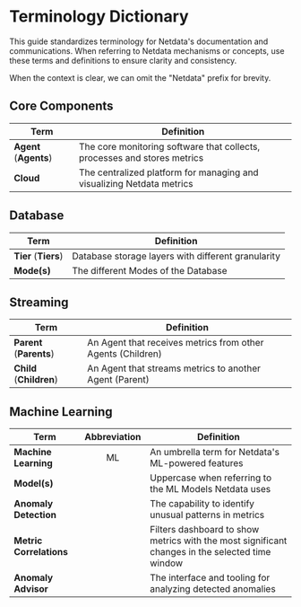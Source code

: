# Terminology Dictionary

This guide standardizes terminology for Netdata's documentation and communications. When referring to Netdata mechanisms or concepts, use these terms and definitions to ensure clarity and consistency.

When the context is clear, we can omit the "Netdata" prefix for brevity.

## Core Components

| Term                   | Definition                                                               |
|------------------------|--------------------------------------------------------------------------|
| **Agent** (**Agents**) | The core monitoring software that collects, processes and stores metrics |
| **Cloud**              | The centralized platform for managing and visualizing Netdata metrics    |

## Database

| Term                 | Definition                                         |
|----------------------|----------------------------------------------------|
| **Tier** (**Tiers**) | Database storage layers with different granularity |
| **Mode(s)**          | The different Modes of the Database                |

## Streaming

| Term                     | Definition                                                  |
|--------------------------|-------------------------------------------------------------|
| **Parent** (**Parents**) | An Agent that receives metrics from other Agents (Children) |
| **Child** (**Children**) | An Agent that streams metrics to another Agent (Parent)     |

## Machine Learning

| Term                    | Abbreviation | Definition                                                                                      |
|-------------------------|:------------:|-------------------------------------------------------------------------------------------------|
| **Machine Learning**    |      ML      | An umbrella term for Netdata's ML-powered features                                              |
| **Model(s)**            |              | Uppercase when referring to the ML Models Netdata uses                                          |
| **Anomaly Detection**   |              | The capability to identify unusual patterns in metrics                                          |
| **Metric Correlations** |              | Filters dashboard to show metrics with the most significant changes in the selected time window |
| **Anomaly Advisor**     |              | The interface and tooling for analyzing detected anomalies                                      |